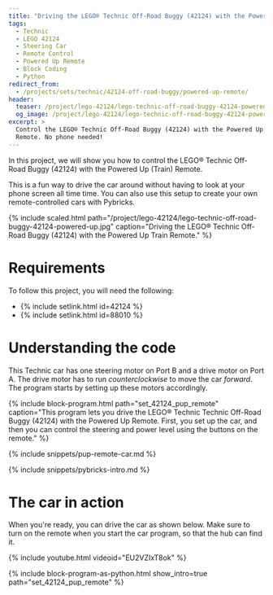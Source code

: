 ```yaml
---
title: "Driving the LEGO® Technic Off-Road Buggy (42124) with the Powered Up Remote"
tags:
  - Technic
  - LEGO 42124
  - Steering Car
  - Remote Control
  - Powered Up Remote
  - Block Coding
  - Python
redirect_from:
  - /projects/sets/technic/42124-off-road-buggy/powered-up-remote/
header:
  teaser: /project/lego-42124/lego-technic-off-road-buggy-42124-powered-up.jpg
  og_image: /project/lego-42124/lego-technic-off-road-buggy-42124-powered-up-og.jpg
excerpt: >
  Control the LEGO® Technic Off-Road Buggy (42124) with the Powered Up
  Remote. No phone needed!
---
```


In this project, we will show you how to control the LEGO® Technic Off-Road Buggy (42124) with the Powered Up (Train) Remote.

This is a fun way to drive the car around without having to look at your
phone screen all time time. You can also use this setup to create your own
remote-controlled cars with Pybricks.

{% include scaled.html
  path="/project/lego-42124/lego-technic-off-road-buggy-42124-powered-up.jpg"
  caption="Driving the LEGO® Technic Off-Road Buggy (42124) with the Powered Up Train Remote."
%}

# Requirements

To follow this project, you will need the following:

- {% include setlink.html id=42124 %}
- {% include setlink.html id=88010 %}

# Understanding the code

This Technic car has one steering motor on Port B and a drive motor on
Port A. The drive motor has to run _counterclockwise_ to move the car
_forward_. The program starts by setting up these motors accordingly.


{% include block-program.html path="set_42124_pup_remote"
  caption="This program lets you drive the LEGO® Technic Technic Off-Road Buggy (42124)
  with the Powered Up Remote. First, you set up the car, and then you can
  control the steering and power level using the buttons on the remote." %}

{% include snippets/pup-remote-car.md %}

{% include snippets/pybricks-intro.md %}

# The car in action

When you're ready, you can drive the car as shown below. Make sure to turn
on the remote when you start the car program, so that the hub can find it.

{% include youtube.html videoid="EU2VZIxT8ok" %}

{%
  include block-program-as-python.html
  show_intro=true
  path="set_42124_pup_remote"
%}




